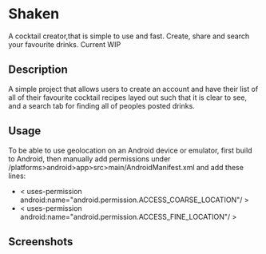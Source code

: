 # Shaken
A cocktail creator,that is simple to use and fast. Create, share and search your favourite drinks. Current WIP

## Description
A simple project that allows users to create an account and have their list of all of their favourite cocktail recipes layed out such that it is clear to see, and a search tab for finding all of peoples posted drinks.

## Usage
To be able to use geolocation on an Android device or emulator,
first build to Android, then manually add permissions under
/platforms>android>app>src>main/AndroidManifest.xml
and add these lines:

- < uses-permission android:name="android.permission.ACCESS_COARSE_LOCATION"/ >
- < uses-permission android:name="android.permission.ACCESS_FINE_LOCATION"/ >

## Screenshots
